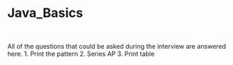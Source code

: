 # Java_Basics
<br>
 <p> All of the questions that could be asked during the interview are answered here. 
 1. Print the pattern
 2. Series AP
 3. Print table 
 </p>
